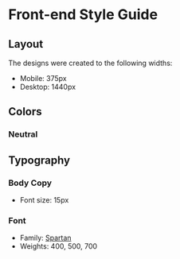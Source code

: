 # Front-end Style Guide

## Layout

The designs were created to the following widths:

- Mobile: 375px
- Desktop: 1440px

## Colors

### 

### Neutral

## Typography

### Body Copy

- Font size: 15px

### Font

- Family: [Spartan](https://fonts.google.com/specimen/Spartan)
- Weights: 400, 500, 700
